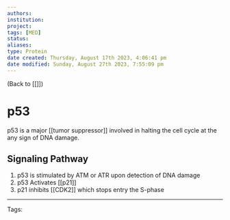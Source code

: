 ```yaml
---
authors: 
institution: 
project: 
tags: [MED]
status: 
aliases: 
type: Protein
date created: Thursday, August 17th 2023, 4:06:41 pm
date modified: Sunday, August 27th 2023, 7:55:09 pm
---
```


(Back to [[]])

# p53

p53 is a major [[tumor suppressor]] involved in halting the cell cycle at the any sign of DNA damage.
## Signaling Pathway
1. p53 is stimulated by ATM or ATR upon detection of DNA damage
2. p53 Activates [[p21]]
3. p21 inhibits [[CDK2]] which stops entry the S-phase

---
Tags: